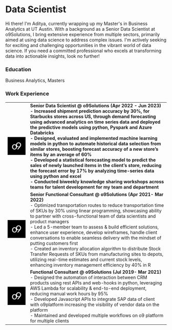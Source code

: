 # Data Scientist

Hi there! I'm Aditya, currently wrapping up my Master's in Business Analytics at UT Austin. With a background as a Senior Data Scientist at o9Solutions, I bring extensive experience from multiple sectors, primarily aimed at using data science to address complex issues. 
I'm actively seeking for exciting and challenging opportunities in the vibrant world of data science. If you need a committed professional who excels at transforming data into actionable insights, look no further!

### Education
Business Analytics, Masters

### Work Experience

<style>
  img {
    max-width: 100%;
    height: auto;
  }
</style>

<table>
  <tr>
    <td><img src="assets/o9_logo.png" alt="o9 Logo" width="270" height="270"></td>
      <td>
      <strong>Senior Data Scientist @ o9Solutions (Apr 2022 - Jun 2023)<strong></strong><br>
    - Increased shipment prediction accuracy by 30%, for Starbucks stores across US, through demand forecasting using advanced analytics on time series data and deployed the predictive models using python, Pyspark and Azure Databricks<br>
    - Designed, evaluated and implemented machine learning models in python to automate historical data selection from similar stores, boosting forecast accuracy of a new store’s items by an average of 60% <br>
    - Developed a statistical forecasting model to predict the sales of newly launched items in the client’s store, reducing the forecast error by 17% by analyzing time-series data using python and excel<br>
    - Conducted biweekly knowledge sharing workshops across teams for talent development for my team and department
    </td>
  </tr>
  <tr>
    <td><img src="assets/o9_logo.png" alt="o9 Logo" width="270" height="270"></td>
    <td>
    <strong>Senior Functional Consultant @ o9Solutions (Apr 2021- Mar 2022)</strong><br>
    - Optimized transportation routes to reduce transportation time of SKUs by 30% using linear programming, showcasing ability to partner with cross-functional team of data scientists and product managers<br>
    - Led a 5-member team to assess & build efficient solutions, enhance user experience, develop wireframes, handle client conversations to enable seamless delivery with the mindset of putting customers first<br>
    - Created an inventory allocation algorithm to distribute Stock Transfer Requests of SKUs from manufacturing sites to depots, utilizing real-time estimates and current stock levels, enhancing inventory management efficiency by 40% in R 
  </td>
    </tr>
  <tr>
    <td><img src="assets/o9_logo.png" alt="o9 Logo" width="270" height="270"></td>
    <td>
    <strong>Functional Consultant @ o9Solutions (Jul 2019- Mar 2021)</strong><br>
    -	Designed the automation of interaction between CRM products using rest APIs and web-hooks in python, leveraging AWS Lambda for scalability & end-to-end deployment, reducing manual work hours by 95%<br>
    -	Developed Javascript APIs to integrate SAP data of client with o9platform increasing the visibility of vendor data on the platform<br>
    -	Maintained and developed multiple workflows on o9 platform for multiple clients
    </td>
  </tr>
    </table>


